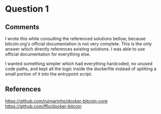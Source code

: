 # Question 1

## Comments
I wrote this while consulting the referenced solutions bellow, because bitcoin.org's official documentation is not very complete. This is the only answer which directly references existing solutions. I was able to use official documentation for everything else. 

I wanted something simpler which had everything hardcoded, no unused code paths, and kept all the logic inside the dockerfile instead of splitting a small portion of it into the entrypoint script. 

## References
<https://github.com/ruimarinho/docker-bitcoin-core>  
<https://github.com/fflo/docker-bitcoin>